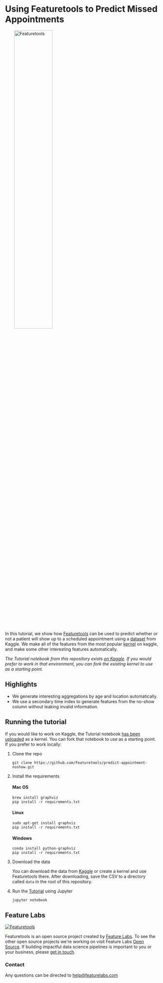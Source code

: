 # Using Featuretools to Predict Missed Appointments

<a style="margin:30px" href="https://www.featuretools.com">
    <img width=50% src="https://www.featuretools.com/wp-content/uploads/2017/12/FeatureLabs-Logo-Tangerine-800.png" alt="Featuretools" />
</a>

In this tutorial, we show how [Featuretools](https://www.featuretools.com) can be used to predict whether or not a patient will show up to a scheduled appointment using a [dataset](https://www.kaggle.com/joniarroba/noshowappointments) from Kaggle. We make all of the features from the most popular [kernel](https://www.kaggle.com/somrikbanerjee/predicting-show-up-no-show) on kaggle, and make some other interesting features automatically.

*The Tutorial notebook from this repository exists [on Kaggle](https://www.kaggle.com/sjrothsc/using-featuretools-for-missed-appointments). If you would prefer to work in that environment, you can fork the existing kernel to use as a starting point.*

## Highlights

* We generate interesting aggregations by age and location automatically.
* We use a secondary time index to generate features from the no-show column without leaking invalid information.


## Running the tutorial
If you would like to work on Kaggle, the Tutorial notebook [has been uploaded](https://www.kaggle.com/sjrothsc/using-featuretools-for-missed-appointments) as a kernel. You can fork that notebook to use as a starting point. If you prefer to work locally:

1. Clone the repo

    ```
    git clone https://github.com/Featuretools/predict-appointment-noshow.git
    ```

2. Install the requirements

    #### Mac OS
    ```
    brew install graphviz
    pip install -r requirements.txt
    ```

    #### Linux
    ```
    sudo apt-get install graphviz
    pip install -r requirements.txt
    ```

    #### Windows
    ```
    conda install python-graphviz
    pip install -r requirements.txt
    ```

3. Download the data

    You can download the data from [Kaggle](https://www.kaggle.com/joniarroba/noshowappointments) or create a kernel and use Featuretools there. After downloading, save the CSV to a directory called `data` in the root of this repository.

4. Run the [Tutorial](Tutorial.ipynb) using Jupyter

    ```
    jupyter notebook
    ```

## Feature Labs
<a href="https://www.featurelabs.com/">
    <img src="http://www.featurelabs.com/wp-content/uploads/2017/12/logo.png" alt="Featuretools" />
</a>

Featuretools is an open source project created by [Feature Labs](https://www.featurelabs.com/). To see the other open source projects we're working on visit Feature Labs [Open Source](https://www.featurelabs.com/open). If building impactful data science pipelines is important to you or your business, please [get in touch](https://www.featurelabs.com/contact).

### Contact

Any questions can be directed to help@featurelabs.com
